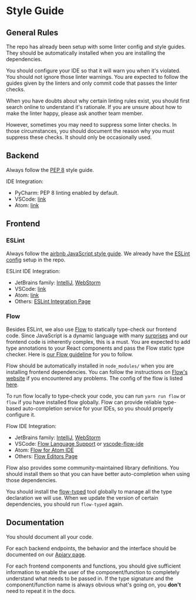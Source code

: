 # Style Guide

## General Rules

The repo has already been setup with some linter config and style guides. They should be 
automatically installed when you are installing the dependencies.

You should configure your IDE so that it will warn you when it's violated. You should not ignore
those linter warnings. You are expected to follow the guides given by the linters and only commit 
code that passes the linter checks.

When you have doubts about why certain linting rules exist, you should first search online to
understand it's rationale. If you are unsure about how to make the linter happy, please ask another
team member.

However, sometimes you may need to suppress some linter checks. In those circumstances, you should
document the reason why you must suppress these checks. It should only be occasionally used.

## Backend

Always follow the [PEP 8](https://www.python.org/dev/peps/pep-0008/) style guide.

IDE Integration:

- PyCharm: PEP 8 linting enabled by default.
- VSCode: [link](https://code.visualstudio.com/docs/python/linting)
- Atom: [link](https://atom.io/packages/pep8)

## Frontend

### ESLint

Always follow the [airbnb JavaScript style guide](https://github.com/airbnb/javascript). We already
have the [ESLint](https://eslint.org) [config](../frontend/.eslintrc) setup in the repo.

ESLint IDE Integration:

- JetBrains family: [IntelliJ](https://www.jetbrains.com/help/idea/eslint.html),
  [WebStorm](https://www.jetbrains.com/help/webstorm/eslint.html)
- VSCode: [link](https://marketplace.visualstudio.com/items?itemName=dbaeumer.vscode-eslint)
- Atom: [link](https://atom.io/packages/linter-eslint)
- Others: [ESLint Integration Page](https://eslint.org/docs/user-guide/integrations)

### Flow

Besides ESLint, we also use [Flow](https://flow.org) to statically type-check our frontend code. 
Since JavaScript is a dynamic language with many 
[surprises](https://charlieharvey.org.uk/page/javascript_the_weird_parts) and our frontend code is
inherently complex, this is a must. You are expected to add type annotations to your React
components and pass the Flow static type checker. Here is [our Flow guideline](flow-guide.md) for 
you to follow.

Flow should be automatically installed in `node_modules/` when you are installing frontend
dependencies. You can follow the instructions on [Flow's website](https://flow.org/en/docs/install/)
if you encountered any problems. The config of the flow is listed [here](../frontend/.flowconfig).

To run flow locally to type-check your code, you can run `yarn run flow` or `flow` if you have
installed flow globally. Flow can provide reliable type-based auto-completion service for your IDEs,
so you should properly configure it.

Flow IDE Integration:

- JetBrains family: [IntelliJ](https://www.jetbrains.com/help/idea/using-the-flow-type-checker.html),
  [WebStorm](https://www.jetbrains.com/help/webstorm/using-the-flow-type-checker.html)
- VSCode: [Flow Language Support](https://marketplace.visualstudio.com/items?itemName=flowtype.flow-for-vscode) 
  or [vscode-flow-ide](https://marketplace.visualstudio.com/items?itemName=gcazaciuc.vscode-flow-ide)
- Atom: [Flow for Atom IDE](https://atom.io/packages/ide-flowtype)
- Others: [Flow Editors Page](https://flow.org/en/docs/editors/)

Flow also provides some community-maintained library definitions. You should install them so that
you can have better auto-completion when using those dependencies. 

You should install the [flow-typed](https://github.com/flow-typed/flow-typed) tool globally to
manage all the type declaration we will use. When we update the version of certain dependencies,
you should run `flow-typed` again.

## Documentation

You should document all your code. 

For each backend endpoints, the behavior and the interface should be documented on our 
[Apiary page](https://samwise.docs.apiary.io/).

For each frontend components and functions, you should give sufficient information to enable the
user of the component/function to completely understand what needs to be passed in. If the type
signature and the component/function name is always obvious what's going on, you **don't** need to
repeat it in the docs.

